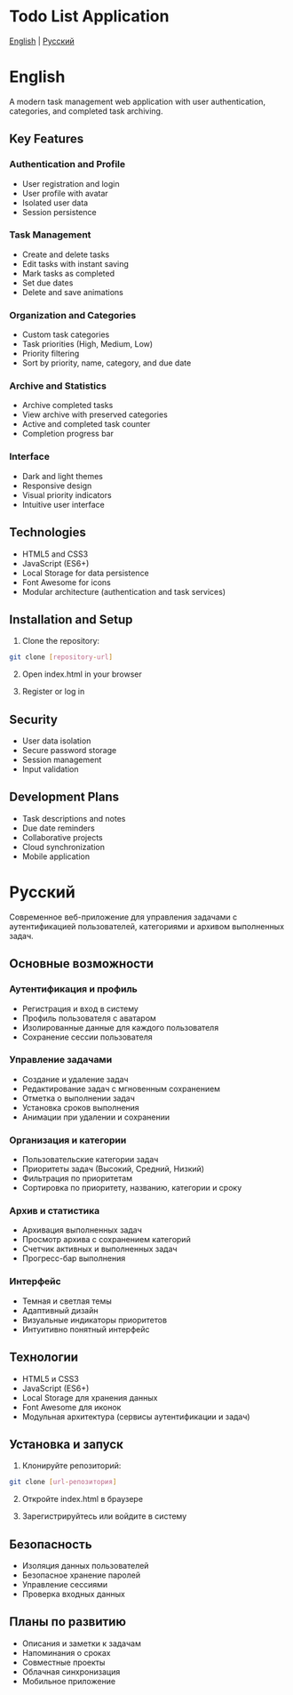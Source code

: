 # Todo List Application

[English](#english) | [Русский](#русский)

# English

A modern task management web application with user authentication, categories, and completed task archiving.

## Key Features

### Authentication and Profile
- User registration and login
- User profile with avatar
- Isolated user data
- Session persistence

### Task Management
- Create and delete tasks
- Edit tasks with instant saving
- Mark tasks as completed
- Set due dates
- Delete and save animations

### Organization and Categories
- Custom task categories
- Task priorities (High, Medium, Low)
- Priority filtering
- Sort by priority, name, category, and due date

### Archive and Statistics
- Archive completed tasks
- View archive with preserved categories
- Active and completed task counter
- Completion progress bar

### Interface
- Dark and light themes
- Responsive design
- Visual priority indicators
- Intuitive user interface

## Technologies
- HTML5 and CSS3
- JavaScript (ES6+)
- Local Storage for data persistence
- Font Awesome for icons
- Modular architecture (authentication and task services)

## Installation and Setup
1. Clone the repository:
```bash
git clone [repository-url]
```

2. Open index.html in your browser

3. Register or log in

## Security
- User data isolation
- Secure password storage
- Session management
- Input validation

## Development Plans
- Task descriptions and notes
- Due date reminders
- Collaborative projects
- Cloud synchronization
- Mobile application

# Русский

Современное веб-приложение для управления задачами с аутентификацией пользователей, категориями и архивом выполненных задач.

## Основные возможности

### Аутентификация и профиль
- Регистрация и вход в систему
- Профиль пользователя с аватаром
- Изолированные данные для каждого пользователя
- Сохранение сессии пользователя

### Управление задачами
- Создание и удаление задач
- Редактирование задач с мгновенным сохранением
- Отметка о выполнении задач
- Установка сроков выполнения
- Анимации при удалении и сохранении

### Организация и категории
- Пользовательские категории задач
- Приоритеты задач (Высокий, Средний, Низкий)
- Фильтрация по приоритетам
- Сортировка по приоритету, названию, категории и сроку

### Архив и статистика
- Архивация выполненных задач
- Просмотр архива с сохранением категорий
- Счетчик активных и выполненных задач
- Прогресс-бар выполнения

### Интерфейс
- Темная и светлая темы
- Адаптивный дизайн
- Визуальные индикаторы приоритетов
- Интуитивно понятный интерфейс

## Технологии
- HTML5 и CSS3
- JavaScript (ES6+)
- Local Storage для хранения данных
- Font Awesome для иконок
- Модульная архитектура (сервисы аутентификации и задач)

## Установка и запуск
1. Клонируйте репозиторий:
```bash
git clone [url-репозитория]
```

2. Откройте index.html в браузере

3. Зарегистрируйтесь или войдите в систему

## Безопасность
- Изоляция данных пользователей
- Безопасное хранение паролей
- Управление сессиями
- Проверка входных данных

## Планы по развитию
- Описания и заметки к задачам
- Напоминания о сроках
- Совместные проекты
- Облачная синхронизация
- Мобильное приложение